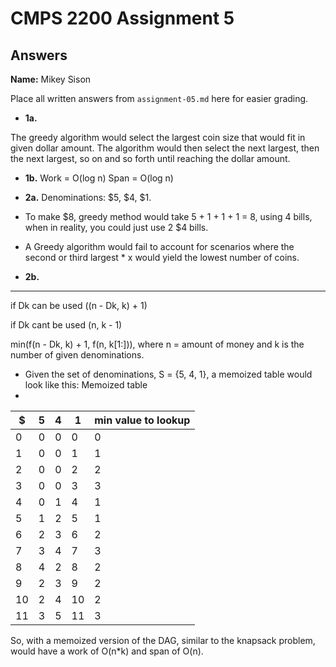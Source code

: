 # CMPS 2200 Assignment 5

## Answers

**Name:** Mikey Sison

Place all written answers from `assignment-05.md` here for easier grading.

- **1a.**

The greedy algorithm would select the largest coin size that would fit in given dollar amount. The algorithm would then
select the next largest, then the next largest, so on and so forth until reaching the dollar amount.

- **1b.**
  Work = O(log n)
  Span = O(log n)


- **2a.**
  Denominations: $5, $4, $1.
- To make $8, greedy method would take 5 + 1 + 1 + 1 = 8, using 4 bills, when in reality, you could just use 2 $4 bills.
- A Greedy algorithm would fail to account for scenarios where the second or third largest * x would yield the lowest
  number of coins.


- **2b.**

---

if Dk can be used
((n - Dk, k) + 1)

if Dk cant be used
(n, k - 1)

min(f(n - Dk, k) + 1, f(n, k[1:])),
where n = amount of money and k is the number of given denominations.

- Given the set of denominations, S = {5, 4, 1}, a memoized table would look like this:
  Memoized table
-

|$    |  5    | 4    |  1 | min value to lookup|
|-------|-------|------|------|----|
|0      |   0  | 0     | 0     |  0  |
|1      |   0  | 0     | 1     |  1  |
|2      |   0  | 0     | 2     |  2  |
|3      |   0  | 0     | 3     |  3  |
|4      |   0  | 1     | 4     |  1  |
|5      |   1  | 2     | 5     |  1  |
|6      |   2  | 3     | 6     |  2  |
|7      |   3  | 4     | 7     |  3  |
|8      |   4  | 2     | 8     |  2  |
|9      |   2  | 3     | 9     |  2  |
|10     |   2  | 4     | 10    |  2  |
|11     |   3  | 5     | 11    |  3  |

So, with a memoized version of the DAG, 
similar to the knapsack problem, would have a work of O(n*k) and span of O(n).
